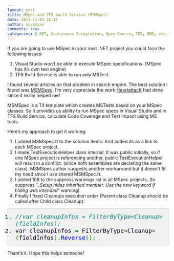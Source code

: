 ```yaml
---
layout: post
title: MSpec and TFS Build Service (MSMSpec)
date: 2011-11-03 22:15
author: ayvazyan
comments: true
categories: [.NET, Continuous Integration, Open Source, TDD, BDD, etc.]
---
```

<p>If you are going to use MSpec in your next .NET project you could face the following issues:</p>  <ol>   <li>Visual Studio won’t be able to execute MSpec specifications. (MSpec has it’s own test engine) </li>    <li>TFS Build Service is able to run only MSTest. </li> </ol>  <p>I found several articles on that problem in search engine. The best solution I found was <a href="http://www.heartysoft.com/Introducing-MSMSpec">MSMSpec</a>. I’m very appreciate the work <a title="MSMSpec&#39;s author" href="http://www.codeplex.com/site/users/view/HeartattacK">HeartattacK</a> had done since it really helped me!</p>  <p>MSMSpec is a T4 template which creates MSTests based on your MSpec classes. So it provides us ability to run MSpec specs in Visual Studio and in TFS Build Service, calculate Code Coverage and Test Impact using MS tools.</p>  <p>Here’s my approach to get it working:</p>  <ol>   <li>I added MSMSpec.tt to the solution items. And added its as a link to each MSpec project. </li>    <li>I made TestExecutionHelper class internal. It was public initially, so if one MSpec project is referencing another, public TestExecutionHelper will result in a conflict. (since both assemblies are declaring the same class). MSMSpec author suggests another workaround but it doesn’t fit my need since I use shared MSMSpec.tt. </li>    <li>I added 108 to the suppress warnings list in all MSpec projects. (to suppress “<em>_Setup hides inherited member. Use the new keyword if hiding was intended</em>” warning) </li>    <li>Finally I fixed Cleanups execution order (Parent class Cleanup should be called after Child class Cleanup):</li> </ol>  <div style="border-bottom: #d0d0d0 1px solid; border-left: #d0d0d0 1px solid; background-color: #f0f0f0; font-family: monospace; color: #006; border-top: #d0d0d0 1px solid; border-right: #d0d0d0 1px solid" class="csharp">   <ol>     <li style="font: 130% &#39;Courier New&#39;, courier, monospace; color: #003030; vertical-align: top">       <div style="padding-bottom: 0px; margin: 0px; padding-left: 0px; padding-right: 0px; font: 1em/1.2em monospace; background: none transparent scroll repeat 0% 0%; color: #000020; vertical-align: top; padding-top: 0px"><span style="font-style: italic; color: #008080">//var cleanupInfos = FilterByType&lt;Cleanup&gt;(fieldInfos);</span></div>     </li>      <li style="font: 130% &#39;Courier New&#39;, courier, monospace; color: #003030; vertical-align: top">       <div style="padding-bottom: 0px; margin: 0px; padding-left: 0px; padding-right: 0px; font: 1em/1.2em monospace; background: none transparent scroll repeat 0% 0%; color: #000020; vertical-align: top; padding-top: 0px">var cleanupInfos <span style="color: #008000">=</span> FilterByType<span style="color: #008000">&lt;</span>Cleanup<span style="color: #008000">&gt;</span><span style="color: #008000">(</span>fieldInfos<span style="color: #008000">)</span><span style="color: #008000">.</span><span style="color: #0000ff">Reverse</span><span style="color: #008000">(</span><span style="color: #008000">)</span><span style="color: #008000">;</span></div>     </li>   </ol> </div>  <p>Thant’s it. Hope this helps someone!</p>
